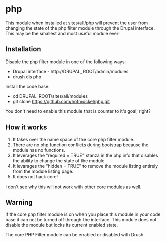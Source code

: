 php
===

This module when installed at sites/all/php will prevent the user from changing the state of the php filter module through the Drupal interface.
This may be the smallest and most useful module ever!

Installation
-------------

Disable the php filter module in one of the following ways:
* Drupal interface - http://DRUPAL_ROOT/admin/modules
* drush dis php

Install the code base:
* cd DRUPAL_ROOT/sites/all/modules
* git clone https://github.com/hofmockel/php.git

You don't need to enable this module that is counter to it's goal, right?

How it works
-------------

1. It takes over the name space of the core php filter module.
2. There are no php function conflicts during bootstrap because the module has no functions.
3. It leverages the "required = TRUE" stanza in the php.info that disables the ability to change the state of the module.
4. It levarages the "hidden = TRUE" to remove the module listing entirely from the module listing page.
5. It does not hack core!

I don't see why this will not work with other core modules as well.

Warning
-------

If the core php filter module is on when you place this module in your code base it can not be turned off through the interface.
This module does not disable the module but locks its current enabled state.

The core PHP Filter module can be enabled or disabled with Drush.
